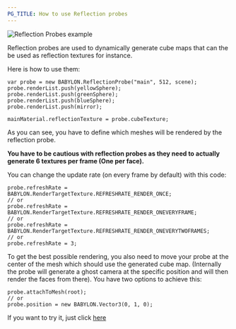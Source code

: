 ```yaml
---
PG_TITLE: How to use Reflection probes
---
```


![Reflection Probes example](/img/reflectionProbe.jpg)

Reflection probes are used to dynamically generate cube maps that can the be used as reflection textures for instance.

Here is how to use them:

```
var probe = new BABYLON.ReflectionProbe("main", 512, scene);
probe.renderList.push(yellowSphere);
probe.renderList.push(greenSphere);	
probe.renderList.push(blueSphere);	
probe.renderList.push(mirror);	

mainMaterial.reflectionTexture = probe.cubeTexture;
```

As you can see, you have to define which meshes will be rendered by the reflection probe.

**You have to be cautious with reflection probes as they need to actually generate 6 textures per frame (One per face).**

You can change the update rate (on every frame by default) with this code:

```
probe.refreshRate = BABYLON.RenderTargetTexture.REFRESHRATE_RENDER_ONCE;	
// or
probe.refreshRate = BABYLON.RenderTargetTexture.REFRESHRATE_RENDER_ONEVERYFRAME;	
// or
probe.refreshRate = BABYLON.RenderTargetTexture.REFRESHRATE_RENDER_ONEVERYTWOFRAMES;
// or
probe.refreshRate = 3;
```

To get the best possible rendering, you also need to move your probe at the center of the mesh which should use the generated cube map.
(Internally the probe will generate a ghost camera at the specific position and will then render the faces from there). You have two options to achieve this:

```
probe.attachToMesh(root);
// or
probe.position = new BABYLON.Vector3(0, 1, 0);
```

If you want to try it, just click [here]( https://www.babylonjs-playground.com/#KA93U#16)